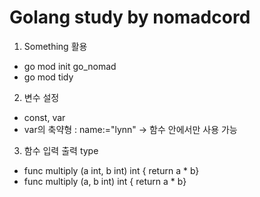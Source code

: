 # Golang study by nomadcord


1. Something 활용
  - go mod init go_nomad
  - go mod tidy

2. 변수 설정
  - const, var
  - var의 축약형 : name:="lynn" -> 함수 안에서만 사용 가능

3. 함수 입력 출력 type
  - func multiply (a int, b int) int { return a * b}
  - func multiply (a, b int) int { return a * b}
